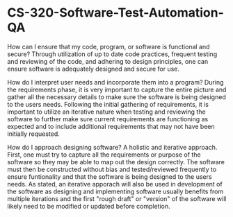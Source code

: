 # CS-320-Software-Test-Automation-QA
How can I ensure that my code, program, or software is functional and secure?
  Through utilization of up to date code practices, frequent testing and reviewing of the code, and adhering to design principles, one can ensure software is adequately designed and secure for use.  
  
How do I interpret user needs and incorporate them into a program?
  During the requirements phase, it is very important to capture the entire picture and gather all the necessary details to make sure the software is being designed to the users needs.  Following the initial gathering of requirements, it is important to utilize an iterative nature when testing and reviewing the software to further make sure current requirements are functioning as expected and to include additional requirements that may not have been initially requested.  
  
How do I approach designing software?
  A holistic and iterative approach.  First, one must try to capture all the requirements or purpose of the software so they may be able to map out the design correctly.  The software must then be constructed without bias and tested/reviewed frequently to ensure funtionality and that the software is being designed to the users needs.  As stated, an iterative apporach will also be used in development of the software as designing and implementing software usually benefits from multiple iterations and the first "rough draft" or "version" of the software will likely need to be modified or updated before completion.  
